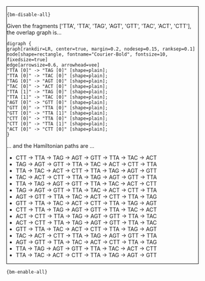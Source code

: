 <div style="border:1px solid black;">

`{bm-disable-all}`

Given the fragments ['TTA', 'TTA', 'TAG', 'AGT', 'GTT', 'TAC', 'ACT', 'CTT'], the overlap graph is...

```{dot}
digraph {
graph[rankdir=LR, center=true, margin=0.2, nodesep=0.15, ranksep=0.1]
node[shape=rectangle, fontname="Courier-Bold", fontsize=10, fixedsize=true]
edge[arrowsize=0.6, arrowhead=vee]
"TTA [0]" -> "TAG [0]" [shape=plain];
"TTA [0]" -> "TAC [0]" [shape=plain];
"TAG [0]" -> "AGT [0]" [shape=plain];
"TAC [0]" -> "ACT [0]" [shape=plain];
"TTA [1]" -> "TAG [0]" [shape=plain];
"TTA [1]" -> "TAC [0]" [shape=plain];
"AGT [0]" -> "GTT [0]" [shape=plain];
"GTT [0]" -> "TTA [0]" [shape=plain];
"GTT [0]" -> "TTA [1]" [shape=plain];
"CTT [0]" -> "TTA [0]" [shape=plain];
"CTT [0]" -> "TTA [1]" [shape=plain];
"ACT [0]" -> "CTT [0]" [shape=plain];
}

```

... and the Hamiltonian paths are ...

 * CTT -> TTA -> TAG -> AGT -> GTT -> TTA -> TAC -> ACT
 * TAG -> AGT -> GTT -> TTA -> TAC -> ACT -> CTT -> TTA
 * TTA -> TAC -> ACT -> CTT -> TTA -> TAG -> AGT -> GTT
 * TAC -> ACT -> CTT -> TTA -> TAG -> AGT -> GTT -> TTA
 * TTA -> TAG -> AGT -> GTT -> TTA -> TAC -> ACT -> CTT
 * TAG -> AGT -> GTT -> TTA -> TAC -> ACT -> CTT -> TTA
 * AGT -> GTT -> TTA -> TAC -> ACT -> CTT -> TTA -> TAG
 * GTT -> TTA -> TAC -> ACT -> CTT -> TTA -> TAG -> AGT
 * CTT -> TTA -> TAG -> AGT -> GTT -> TTA -> TAC -> ACT
 * ACT -> CTT -> TTA -> TAG -> AGT -> GTT -> TTA -> TAC
 * ACT -> CTT -> TTA -> TAG -> AGT -> GTT -> TTA -> TAC
 * GTT -> TTA -> TAC -> ACT -> CTT -> TTA -> TAG -> AGT
 * TAC -> ACT -> CTT -> TTA -> TAG -> AGT -> GTT -> TTA
 * AGT -> GTT -> TTA -> TAC -> ACT -> CTT -> TTA -> TAG
 * TTA -> TAG -> AGT -> GTT -> TTA -> TAC -> ACT -> CTT
 * TTA -> TAC -> ACT -> CTT -> TTA -> TAG -> AGT -> GTT
</div>

`{bm-enable-all}`

